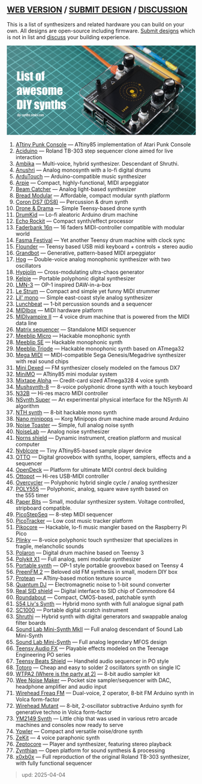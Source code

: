 ## [WEB VERSION](https://diy-synths.snnkv.com/)  /  [SUBMIT DESIGN](https://github.com/Atarity/diy-synths/discussions)  /  [DISCUSSION](https://github.com/Atarity/diy-synths/discussions)

This is a list of synthesizers and related hardware you can build
on your own. All designs are open-source including firmware.
[Submit designs](https://github.com/Atarity/diy-synths/discussions) which is not
in list and [discuss](https://github.com/Atarity/diy-synths/discussions)
your building experience.

![DIY-synths-title](/pics/meta/repo-title.jpg)

1. [ATtiny Punk Console](https://github.com/noisio/ATtiny-Punk-Console) — ATtiny85 implementation of Atari Punk Console
1. [Aciduino](https://github.com/midilab/aciduino/tree/master/v1/) — Roland TB-303 step sequencer clone aimed for live interaction
1. [Ambika](https://mutable-instruments.net/archive/) — Multi-voice, hybrid synthesizer. Descendant of Shruthi.
1. [Anushri](https://mutable-instruments.net/archive/) — Analog monosynth with a lo-fi digital drums
1. [ArduTouch](https://github.com/maltman23/ArduTouch/tree/master) — Arduino-compatible music synthesizer
1. [Arpie](https://six4pix.com/product/arpie/) — Compact, highly-functional, MIDI arpeggiator
1. [Beam Catcher](https://github.com/uvknhn/Beam-Catcher) — Analog light-based synthesizer
1. [Bread Modular](https://www.breadmodular.com/) — Affordable, compact modular synth platform
1. [Coron DS7 (DS8)](http://m.bareille.free.fr/ds7clone/ds8.htm) — Percussion & drum synth
1. [Drone & Drama](https://github.com/bjc01/D-D_Teensy) — Simple Teensy-based drone synth
1. [DrumKid](https://github.com/mattybrad/drumkid) — Lo-fi aleatoric Arduino drum machine
1. [Echo Rockit](https://musicfromouterspace.com/index.php?CATPARTNO=PCBMFECHONONE01&PROJARG=ECHOROCKIT%2FECHOROCKIT.php&MAINTAB=SYNTHDIY&SONGID=NONE&VPW=1331&VPH=1233) — Compact synth/effect processor
1. [Faderbank 16n](https://github.com/16n-faderbank/16n) — 16 faders MIDI-controller compatible with modular world
1. [Fasma Festival](https://github.com/ghztomash/fasma_drum) — Yet another Teensy drum machine with clock sync
1. [Flounder](https://github.com/MattKuebrich/flounder) — Teensy based USB midi keyboard + controls + stereo audio
1. [Grandbot](https://github.com/handeyeco/Grandbot) — Generative, pattern-based MIDI arpeggiator
1. [Hog](https://github.com/shmoergh/hog/tree/main?tab=readme-ov-file) — Double-voice analog monophonic synthesizer with two oscillators
1. [Hypjolin](https://github.com/triglav-modular/Hypjolin) — Cross-modulating ultra-chaos generator
1. [Kelpie](https://github.com/friedpies/kelpie-pocket-synth) — Portable polyphonic digital synthesizer
1. [LMN-3](https://github.com/FundamentalFrequency) — OP-1 inspired DAW-in-a-box
1. [Le Strum](https://github.com/hotchk155/Voici-Le-Strum) — Compact and simple yet funny MIDI strummer
1. [Lil' mono](https://github.com/diysynth/STANDALONE-DEVICES/tree/main/LIL'-MONO-SYNTH) — Simple east-coast style analog synthesizer
1. [Lunchbeat](https://github.com/buranelectrix/lunchbeat-PCB) — 1-bit percussion sounds and a sequencer
1. [MIDIbox](http://ucapps.de/) — MIDI hardware platform
1. [MIDIvampire II](http://www.openmusiclabs.com/projects/midivamp2/index.html) — 4 voice drum machine that is powered from the MIDI data line
1. [Matrix sequencer](https://github.com/CaratacusPotts/Matrix-Sequencer) — Standalone MIDI sequencer
1. [Meeblip Micro](https://github.com/MeeBlip/meeblip-circuits) — Hackable monophonic synth
1. [Meeblip SE](https://github.com/MeeBlip/meeblip-circuits) — Hackable monophonic synth
1. [Meeblip Triode](https://github.com/MeeBlip/meeblip-triode) — Hackable monophonic synth based on ATmega32
1. [Mega MIDI](https://github.com/AidanHockey5/MegaMIDI) — MIDI-compatible Sega Genesis/Megadrive synthesizer with real sound chips
1. [Mini Dexed](https://github.com/probonopd/MiniDexed) — FM synthesizer closely modeled on the famous DX7
1. [MiniMO](https://github.com/enveloop/miniMO) — ATtiny85 mini modular system
1. [Mixtape Alpha](http://wiki.openmusiclabs.com/wiki/MixtapeAlpha) — Credit-card sized ATmega328 4 voice synth
1. [Mushsynth-8](https://oshwlab.com/eugeniy.carlo/touchdrone_copy_copy_copy_copy) — 8-voice polyphonic drone synth with a touch keyboard
1. [N32B](https://github.com/Shik-Tech/N32B) — Hi-res macro MIDI controller
1. [NSynth Super](https://github.com/googlecreativelab/open-nsynth-super) — An experimental physical interface for the NSynth AI algorithm
1. [NTH synth](https://github.com/NTHSynth/NTH_DSP) — 8-bit hackable mono synth
1. [Nano minipops](https://github.com/NANOmodules/NANO-Minipops) — Korg Minipops drum machine made around Arduino
1. [Noise Toaster](https://musicfromouterspace.com/index.php?CATPARTNO=PCBMFNTSTNONE01&PROJARG=NOISETOASTER/NOISETOASTER.php&MAINTAB=SYNTHDIY&SONGID=NONE&VPW=1331&VPH=1233) — Simple, full analog noise synth
1. [NoiseLab](https://oshwlab.com/eugeniy.carlo/noisebox-1-0_copy) — Analog noise synthesizer
1. [Norns shield](https://github.com/monome/norns-shield) — Dynamic instrument, creation platform and musical computer 
1. [Nyblcore](https://github.com/schollz/nyblcore) — Tiny ATtiny85-based sample player device
1. [OTTO](https://github.com/bitfieldaudio/OTTO) — Digital groovebox with synths, looper, samplers, effects and a sequencer
1. [OpenDeck](https://github.com/shanteacontrols/OpenDeck) — Platform for ultimate MIDI control deck building
1. [Ottopot](https://gerotakke.de/ottopot/) — Hi-res USB-MIDI controller
1. [Overcycler](https://github.com/gligli/overcycler) — Polyphonic hybrid single cycle / analog synthesizer
1. [POLY555](https://github.com/oskitone/poly555) — Polyphonic, analog, square wave synth based on the 555 timer
1. [Paper Bits](https://paperpcb.dernulleffekt.de/doku.php?id=paper_bits:paper_bits_main) — Small, modular synthesizer system. Voltage controlled, stripboard compatible.
1. [PicoStepSeq](https://github.com/todbot/picostepseq) — 8-step MIDI sequencer
1. [PicoTracker](https://github.com/xiphonics/picoTracker) — Low cost music tracker platform
1. [Pikocore](https://github.com/schollz/pikocore) — Hackable, lo-fi music mangler based on the Raspberry Pi Pico
1. [Plinky](https://github.com/plinkysynth/plinky_public/tree/main) — 8-voice polyphonic touch synthesizer that specializes in fragile, melancholic sounds
1. [Polaron](https://github.com/zueblin/Polaron) — Digital drum machine based on Teensy 3
1. [Polykit X1](https://github.com/polykit/polykit-x-monosynth) — Full analog, semi modular synthesizer
1. [Portable synth](https://github.com/prajwal1121/Portable-Synth) — OP-1 style portable groovebox based on Teensy 4
1. [PreenFM 2](https://github.com/Ixox/preenfm2) — Beloved old FM synthesis in small, modern DIY box
1. [Protean](https://github.com/pangrus/Protean/tree/master) — ATtiny-based motion texture source
1. [Quantum DJ](https://warmplace.ru/hard/qdj/?fbclid=IwAR3kJHlGsxXUGChfXL_qjapHxT5TMV6Du6AfpE0VJ6x5OJzYAFS-qSvjPYk) — Electromagnetic noise to 1-bit sound converter
1. [Real SID shield](https://github.com/emceha/RealSIDShield) — Digital interface to SID chip of Commodore 64
1. [Roundabout](https://github.com/MattKuebrich/roundabout) — Compact, CMOS-based, patchable synth
1. [S54 Liv's Synth](https://github.com/SloBloLabs/LivSynth/tree/main) — Hybrid mono synth with full analogue signal path
1. [SC1000](https://github.com/rasteri/SC1000/tree/master) — Portable digital scratch instrument
1. [Shruthi](https://mutable-instruments.net/archive/shruthi/build/) — Hybrid synth with digital generators and swappable analog filter boards
1. [Sound Lab Mini-Synth MkII](https://musicfromouterspace.com/index.php?CATPARTNO=SLMSMARKIIPCB&PROJARG=SOUNDLABMINIMARKII/page1.php&MAINTAB=SYNTHDIY&SONGID=NONE&VPW=1071&VPH=1229) — Full analog descendant of Sound Lab Mini-Synth
1. [Sound Lab Mini-Synth](https://musicfromouterspace.com/index.php?CATPARTNO=PCBMFSLMS&PROJARG=SOUNDLABMINISYNTH/page1.html&MAINTAB=SYNTHDIY&SONGID=NONE&VPW=1071&VPH=1229) — Full analog legendary MFOS design
1. [Teensy Audio FX](https://github.com/mattvenn/teensy-audio-fx) — Playable effects modeled on the Teenage Engineering PO series
1. [Teensy Beats Shield](https://github.com/trailhead/teensy-beats) — Handheld audio sequencer in PO style
1. [Totoro](https://github.com/Atarity/totoro-synth) — Cheap and easy to solder 2 oscillators synth on single IC
1. [WTPA2 (Where is the party at 2)](http://blog.narrat1ve.com/wtpa2/) — 8-bit audio sampler kit
1. [Wee Noise Maker](https://hackaday.io/project/19326-wee-noise-maker) — Pocket size sampler/sequencer with DAC, headphone amplifier and audio input
1. [Wirehead Freaq FM](https://github.com/Meebleeps/MeeBleeps-Freaq-FM-Synth) — Dual-voice, 2 operator, 8-bit FM Arduino synth in Volca form-factor
1. [Wirehead Mutant](https://github.com/Meebleeps/MeeBleeps-Mutant-Synth) — 8-bit, 2-oscillator subtractive Arduino synth for generative techno in Volca form-factor
1. [YM2149 Synth](https://github.com/trash80/Ym2149Synth) — Little chip that was used in various retro arcade machines and consoles now ready to serve
1. [Yowler](https://github.com/cfoge/the_Yowler) — Compact and versatile noise/drone synth
1. [ZeKit](https://github.com/Marzac/zekit) — 4 voice paraphonic synth
1. [Zeptocore](https://github.com/schollz/_core) — Player and synthesizer, featuring stereo playback
1. [Zynthian](https://zynthian.org/) — Open platform for sound synthesis & processing
1. [x0xb0x](https://www.ladyada.net/make/x0xb0x/index.html) — Full reproduction of the original Roland TB-303 synthesizer, with fully functional sequencer

> upd: 2025-04-04
